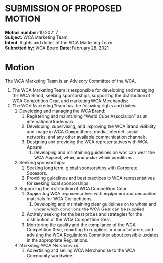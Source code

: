 # SUBMISSION OF PROPOSED MOTION

**Motion number:** 10.2021.7  
**Subject:** WCA Marketing Team  
**Intent:** Rights and duties of the WCA Marketing Team  
**Submitted by:** WCA Board 
**Date:** February 28, 2021  

# Motion

The WCA Marketing Team is an Advisory Committee of the WCA.

1. The WCA Marketing Team is responsible for developing and managing the WCA Brand, seeking sponsorships, supporting the distribution of WCA Competition Gear, and marketing WCA Merchandise.
2. The WCA Marketing Team has the following rights and duties:
   1. Developing and managing the WCA Brand:
      1. Registering and maintaining “World Cube Association” as an international trademark.
      2. Developing, supervising, and improving the WCA Brand visibility and image in WCA Competitions, media, internet, social networks, and any other available communication channels.
      3. Designing and providing the WCA representatives with WCA Apparel.
         1. Developing and maintaining guidelines on who can wear the WCA Apparel, when, and under which conditions.
   2. Seeking sponsorships:
      1. Seeking long term, global sponsorships with Corporate Sponsors.
      2. Providing guidelines and best practices to WCA representatives for seeking local sponsorships.
   3. Supporting the distribution of WCA Competition Gear:
      1. Supporting WCA representatives with equipment and decoration materials for WCA Competitions.
         1. Developing and maintaining clear guidelines on to whom and under which conditions the WCA Gear can be supplied.
      2. Actively seeking for the best prices and strategies for the distribution of the WCA Competition Gear.
      3. Monitoring the quality and the compliance of the WCA Competition Gear, reporting to suppliers or manufacturers, and advising the WCA Regulations Committee about possible updates in the appropriate Regulations.
   4. Marketing WCA Merchandise:
      1. Advertising and selling WCA Merchandise to the WCA Community worldwide.
